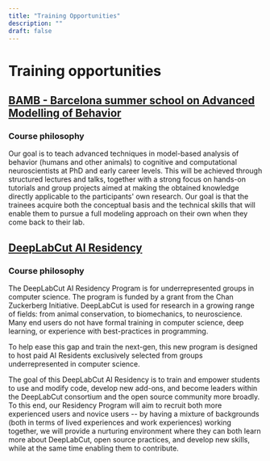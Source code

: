 ```yaml
---
title: "Training Opportunities"
description: ""
draft: false
---
```


# Training opportunities

## [BAMB - Barcelona summer school on Advanced Modelling of Behavior](https://www.bambschool.org)

### Course philosophy
Our goal is​ to teach advanced techniques in model-based analysis of behavior (humans and other animals) to cognitive and computational neuroscientists at PhD and early career levels. This will be achieved through structured lectures and talks, together with a strong focus on hands-on tutorials and group projects aimed at making the obtained knowledge directly applicable to the participants' own research. Our goal is that the trainees acquire both the conceptual basis and the technical skills that will enable them to pursue a full modeling approach on their own when they come back to their lab. 

## [DeepLabCut AI Residency](https://www.deeplabcutairesidency.org)

### Course philosophy

The DeepLabCut AI Residency Program is for underrepresented groups in computer science. The program is funded by a grant from the Chan Zuckerberg Initiative.
DeepLabCut is used for research in a growing range of fields: from animal conservation, to biomechanics, to neuroscience. Many end users do not have formal training in computer science, deep learning, or experience with best-practices in programming.

To help ease this gap and train the next-gen, this new program is designed to host paid AI Residents exclusively selected from groups underrepresented in computer science. 

The goal of this DeepLabCut AI Residency is to train and empower students to use and modify code, develop new add-ons, and become leaders within the DeepLabCut consortium and the open source community more broadly. To this end, our Residency Program will aim to recruit both more experienced users and novice users -- by having a mixture of backgrounds (both in terms of lived experiences and work experiences) working together, we will provide a nurturing environment where they can both learn more about DeepLabCut, open source practices, and develop new skills, while at the same time enabling them to contribute. 